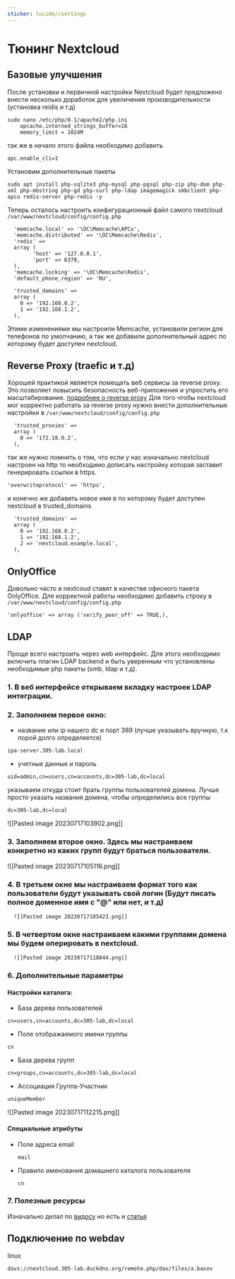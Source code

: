 ```yaml
---
sticker: lucide//settings
---
```

# Тюнинг Nextcloud
## Базовые улучшения
После установки и первичной настройки Nextcloud будет предложено внести несколько доработок для увеличения производительности (установка reidis и т.д)
```
sudo nano /etc/php/8.1/apache2/php.ini
    opcache.interned_strings_buffer=16
    memory_limit = 1024M
```
так же в начало этого файла необходимо добавить
``` 
apc.enable_cli=1
```
Установим дополнительные пакеты
```
sudo apt install php-sqlite3 php-mysql php-pgsql php-zip php-dom php-xml php-mbstring php-gd php-curl php-ldap imagemagick smbclient php-apcu redis-server php-redis -y
```
Теперь осталось настроить конфигурационный файл самого nextcloud
`/var/www/nextcloud/config/config.php`
```
  'memcache.local' => '\OC\Memcache\APCu',
  'memcache.distributed' => '\OC\Memcache\Redis',
  'redis' =>
  array (
        'host' => '127.0.0.1',
        'port' => 6379,
  ),
  'memcache.locking' => '\OC\Memcache\Redis',     
  'default_phone_region' => 'RU',

  'trusted_domains' =>
  array (
    0 => '192.168.0.2',
    1 => '192.168.1.2',
  ),
```
Этими изменениями мы настроили Memcache, установили регион для телефонов по умолчанию, а так же добавили дополнительный адрес по которому будет доступен nextcloud. 
## Reverse Proxy (traefic и т.д)
Хорошей практикой является помещать веб сервисы за reverse proxy. Это позволяет повысить безопасность веб-приложения и упростить его масштабирование. [подробнее о reverse proxy](#)
Для того чтобы nextcloud мог корректно работать за reverse proxy нужно внести дополнительные настройки в `/var/www/nextcloud/config/config.php`
```
  'trusted_proxies' => 
  array (
    0 => '172.18.0.2',
  ),
```
  так же нужно помнить о том, что если у нас изначально nextcloud настроен на http то необходимо дописать настройку которая заставит генерировать ссылки в https.
```
'overwriteprotocol' => 'https',
```
и конечно же добавить новое имя в по которому будет доступен nextcloud в trusted_domains
```
  'trusted_domains' =>
  array (
    0 => '192.168.0.2',
    1 => '192.168.1.2',
    2 => 'nextcloud.example.local',
  ),
```
## OnlyOffice
Довольно часто в nextcoud ставят в качестве офисного пакета OnlyOffice. Для корректной работы необходимо добавить строку в `/var/www/nextcloud/config/config.php`
```
'onlyoffice' => array ('verify_peer_off' => TRUE,),
```
## LDAP
Проще всего настроить через web интерфейс. Для этого необходимо включить плагин LDAP backend и быть уверенным что установлены необходимые php пакеты (smb, ldap и т.д).
### 1. В веб интерфейсе открываем вкладку настроек LDAP интеграции.
### 2. Заполняем первое окно:
   - название или ip нашего dc и порт 389 (лучше указывать вручную, т.к порой долго определяется)
   ```
   ipa-server.305-lab.local
   ```
   - учетные данные и пароль
```
uid=admin,cn=users,cn=accounts,dc=305-lab,dc=local
```
указываем откуда стоит брать группы пользователей домена. Лучше просто указать названия домена, чтобы определились все группы
```
dc=305-lab,dc=local
```

![[Pasted image 20230717103902.png]]
### 3. Заполняем второе окно. Здесь мы настраиваем конкретно из каких групп будут браться пользователи.
   ![[Pasted image 20230717105116.png]]
### 4. В третьем окне мы настраиваем формат того как пользователи будут указывать свой логин (Будут писать полное доменное имя с "@" или нет, и т.д)
      ![[Pasted image 20230717105423.png]]
### 5. В четвертом окне настраиваем какими группами домена мы будем оперировать в nextcloud. 
      ![[Pasted image 20230717110844.png]]
### 6. Дополнительные параметры
#### Настройки каталога:
-    База дерева пользователей
```
cn=users,cn=accounts,dc=305-lab,dc=local
```
   - Поле отображаемого имени группы
```
cn
```
   - База дерева групп
```
cn=groups,cn=accounts,dc=305-lab,dc=local
```
   - Ассоциация Группа-Участник
```
uniqueMember
```   
![[Pasted image 20230717112215.png]]
#### Специальные атрибуты
- Поле адреса email
  ```
  mail
  ```
- Правило именования домашнего каталога пользователя
  ```
  cn
  ```
### 7. Полезные ресурсы
Изначально делал по [видосу](https://www.youtube.com/watch?v=yu55kMdeGW4&list=PL9tq6otHvqoMr_gEMHJLCOFg6z5ZhX20z&index=69&t=656s) но есть и [статья](https://www.dmosk.ru/miniinstruktions.php?mini=nextcloud-ldap)

## Подключение по webdav
linux 
```
davs://nextcloud.305-lab.duckdns.org/remote.php/dav/files/a.basov
```
